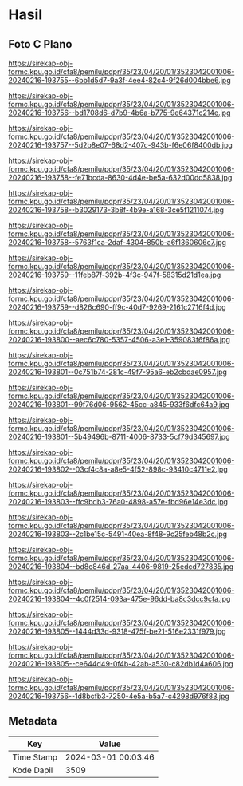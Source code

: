 # Hasil

## Foto C Plano

https://sirekap-obj-formc.kpu.go.id/cfa8/pemilu/pdpr/35/23/04/20/01/3523042001006-20240216-193755--6bb1d5d7-9a3f-4ee4-82c4-9f26d004bbe6.jpg

https://sirekap-obj-formc.kpu.go.id/cfa8/pemilu/pdpr/35/23/04/20/01/3523042001006-20240216-193756--bd1708d6-d7b9-4b6a-b775-9e64371c214e.jpg

https://sirekap-obj-formc.kpu.go.id/cfa8/pemilu/pdpr/35/23/04/20/01/3523042001006-20240216-193757--5d2b8e07-68d2-407c-943b-f6e06f8400db.jpg

https://sirekap-obj-formc.kpu.go.id/cfa8/pemilu/pdpr/35/23/04/20/01/3523042001006-20240216-193758--fe71bcda-8630-4d4e-be5a-632d00dd5838.jpg

https://sirekap-obj-formc.kpu.go.id/cfa8/pemilu/pdpr/35/23/04/20/01/3523042001006-20240216-193758--b3029173-3b8f-4b9e-a168-3ce5f1211074.jpg

https://sirekap-obj-formc.kpu.go.id/cfa8/pemilu/pdpr/35/23/04/20/01/3523042001006-20240216-193758--5763f1ca-2daf-4304-850b-a6f1360606c7.jpg

https://sirekap-obj-formc.kpu.go.id/cfa8/pemilu/pdpr/35/23/04/20/01/3523042001006-20240216-193759--11feb87f-392b-4f3c-947f-58315d21d1ea.jpg

https://sirekap-obj-formc.kpu.go.id/cfa8/pemilu/pdpr/35/23/04/20/01/3523042001006-20240216-193759--d826c690-ff9c-40d7-9269-2161c2716f4d.jpg

https://sirekap-obj-formc.kpu.go.id/cfa8/pemilu/pdpr/35/23/04/20/01/3523042001006-20240216-193800--aec6c780-5357-4506-a3e1-359083f6f86a.jpg

https://sirekap-obj-formc.kpu.go.id/cfa8/pemilu/pdpr/35/23/04/20/01/3523042001006-20240216-193801--0c751b74-281c-49f7-95a6-eb2cbdae0957.jpg

https://sirekap-obj-formc.kpu.go.id/cfa8/pemilu/pdpr/35/23/04/20/01/3523042001006-20240216-193801--99f76d06-9562-45cc-a845-933f6dfc64a9.jpg

https://sirekap-obj-formc.kpu.go.id/cfa8/pemilu/pdpr/35/23/04/20/01/3523042001006-20240216-193801--5b49496b-8711-4006-8733-5cf79d345697.jpg

https://sirekap-obj-formc.kpu.go.id/cfa8/pemilu/pdpr/35/23/04/20/01/3523042001006-20240216-193802--03cf4c8a-a8e5-4f52-898c-93410c4711e2.jpg

https://sirekap-obj-formc.kpu.go.id/cfa8/pemilu/pdpr/35/23/04/20/01/3523042001006-20240216-193803--ffc9bdb3-76a0-4898-a57e-fbd96e14e3dc.jpg

https://sirekap-obj-formc.kpu.go.id/cfa8/pemilu/pdpr/35/23/04/20/01/3523042001006-20240216-193803--2c1be15c-5491-40ea-8f48-9c25feb48b2c.jpg

https://sirekap-obj-formc.kpu.go.id/cfa8/pemilu/pdpr/35/23/04/20/01/3523042001006-20240216-193804--bd8e846d-27aa-4406-9819-25edcd727835.jpg

https://sirekap-obj-formc.kpu.go.id/cfa8/pemilu/pdpr/35/23/04/20/01/3523042001006-20240216-193804--4c0f2514-093a-475e-96dd-ba8c3dcc9cfa.jpg

https://sirekap-obj-formc.kpu.go.id/cfa8/pemilu/pdpr/35/23/04/20/01/3523042001006-20240216-193805--1444d33d-9318-475f-be21-516e2331f979.jpg

https://sirekap-obj-formc.kpu.go.id/cfa8/pemilu/pdpr/35/23/04/20/01/3523042001006-20240216-193805--ce644d49-0f4b-42ab-a530-c82db1d4a606.jpg

https://sirekap-obj-formc.kpu.go.id/cfa8/pemilu/pdpr/35/23/04/20/01/3523042001006-20240216-193756--1d8bcfb3-7250-4e5a-b5a7-c4298d976f83.jpg


## Metadata

| Key        | Value               |
| ---------- | ------------------- |
| Time Stamp | 2024-03-01 00:03:46 |
| Kode Dapil | 3509                |



